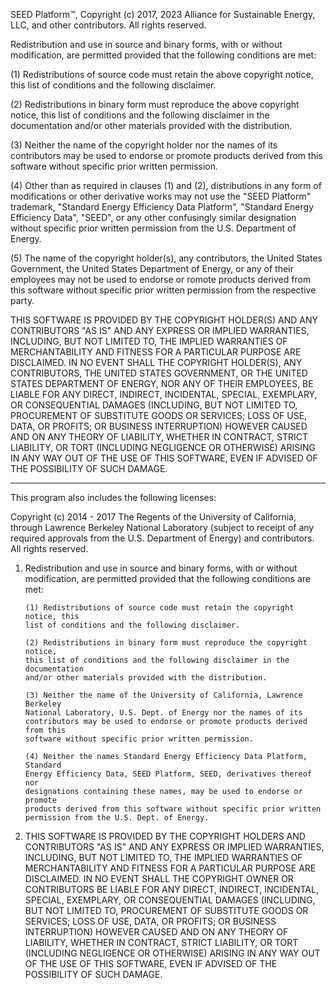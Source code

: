 SEED Platform™, Copyright (c) 2017, 2023 Alliance for Sustainable Energy, LLC, and other contributors.
All rights reserved.

Redistribution and use in source and binary forms, with or without modification, are permitted
provided that the following conditions are met:

(1) Redistributions of source code must retain the above copyright notice, this list of
conditions and the following disclaimer.

(2) Redistributions in binary form must reproduce the above copyright notice, this list of
conditions and the following disclaimer in the documentation and/or other materials provided
with the distribution.

(3) Neither the name of the copyright holder nor the names of its contributors may be used
to endorse or promote products derived from this software without specific prior written
permission.

(4) Other than as required in clauses (1) and (2), distributions in any form of modifications
or other derivative works may not use the "SEED Platform" trademark, "Standard Energy
Efficiency Data Platform", "Standard Energy Efficiency Data", "SEED", or any other confusingly
similar designation without specific prior written permission from the U.S. Department of Energy.

(5) The name of the copyright holder(s), any contributors, the United States Government, the
United States Department of Energy, or any of their employees may not be used to endorse or
romote products derived from this software without specific prior written permission from the
respective party.

THIS SOFTWARE IS PROVIDED BY THE COPYRIGHT HOLDER(S) AND ANY CONTRIBUTORS "AS IS" AND ANY
EXPRESS OR IMPLIED WARRANTIES, INCLUDING, BUT NOT LIMITED TO, THE IMPLIED WARRANTIES OF
MERCHANTABILITY AND FITNESS FOR A PARTICULAR PURPOSE ARE DISCLAIMED. IN NO EVENT SHALL THE
COPYRIGHT HOLDER(S), ANY CONTRIBUTORS, THE UNITED STATES GOVERNMENT, OR THE UNITED STATES
DEPARTMENT OF ENERGY, NOR ANY OF THEIR EMPLOYEES, BE LIABLE FOR ANY DIRECT, INDIRECT, INCIDENTAL,
SPECIAL, EXEMPLARY, OR CONSEQUENTIAL DAMAGES (INCLUDING, BUT NOT LIMITED TO, PROCUREMENT OF
SUBSTITUTE GOODS OR SERVICES; LOSS OF USE, DATA, OR PROFITS; OR BUSINESS INTERRUPTION) HOWEVER
CAUSED AND ON ANY THEORY OF LIABILITY, WHETHER IN CONTRACT, STRICT LIABILITY, OR TORT (INCLUDING
NEGLIGENCE OR OTHERWISE) ARISING IN ANY WAY OUT OF THE USE OF THIS SOFTWARE, EVEN IF ADVISED OF
THE POSSIBILITY OF SUCH DAMAGE.

---

This program also includes the following licenses:

Copyright (c) 2014 - 2017 The Regents of the University of California, through
Lawrence Berkeley National Laboratory (subject to receipt of any required approvals
from the U.S. Department of Energy) and contributors. All rights reserved.

1.  Redistribution and use in source and binary forms, with or without
    modification, are permitted provided that the following conditions are met:

        (1) Redistributions of source code must retain the copyright notice, this
        list of conditions and the following disclaimer.

        (2) Redistributions in binary form must reproduce the copyright notice,
        this list of conditions and the following disclaimer in the documentation
        and/or other materials provided with the distribution.

        (3) Neither the name of the University of California, Lawrence Berkeley
        National Laboratory, U.S. Dept. of Energy nor the names of its
        contributors may be used to endorse or promote products derived from this
        software without specific prior written permission.

        (4) Neither the names Standard Energy Efficiency Data Platform, Standard
        Energy Efficiency Data, SEED Platform, SEED, derivatives thereof nor
        designations containing these names, may be used to endorse or promote
        products derived from this software without specific prior written
        permission from the U.S. Dept. of Energy.

2.  THIS SOFTWARE IS PROVIDED BY THE COPYRIGHT HOLDERS AND CONTRIBUTORS "AS IS"
    AND ANY EXPRESS OR IMPLIED WARRANTIES, INCLUDING, BUT NOT LIMITED TO, THE
    IMPLIED WARRANTIES OF MERCHANTABILITY AND FITNESS FOR A PARTICULAR PURPOSE ARE
    DISCLAIMED. IN NO EVENT SHALL THE COPYRIGHT OWNER OR CONTRIBUTORS BE LIABLE FOR
    ANY DIRECT, INDIRECT, INCIDENTAL, SPECIAL, EXEMPLARY, OR CONSEQUENTIAL DAMAGES
    (INCLUDING, BUT NOT LIMITED TO, PROCUREMENT OF SUBSTITUTE GOODS OR SERVICES;
    LOSS OF USE, DATA, OR PROFITS; OR BUSINESS INTERRUPTION) HOWEVER CAUSED AND ON
    ANY THEORY OF LIABILITY, WHETHER IN CONTRACT, STRICT LIABILITY, OR TORT
    (INCLUDING NEGLIGENCE OR OTHERWISE) ARISING IN ANY WAY OUT OF THE USE OF THIS
    SOFTWARE, EVEN IF ADVISED OF THE POSSIBILITY OF SUCH DAMAGE.
